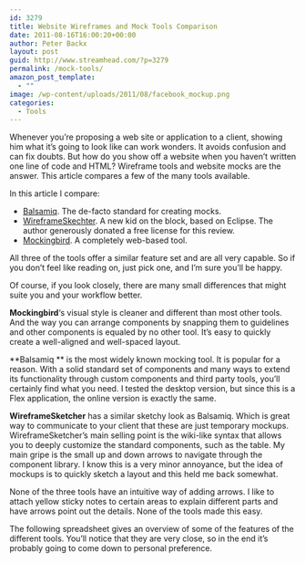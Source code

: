 ```yaml
---
id: 3279
title: Website Wireframes and Mock Tools Comparison
date: 2011-08-16T16:00:20+00:00
author: Peter Backx
layout: post
guid: http://www.streamhead.com/?p=3279
permalink: /mock-tools/
amazon_post_template:
  - ""
image: /wp-content/uploads/2011/08/facebook_mockup.png
categories:
  - Tools
---
```

Whenever you&#8217;re proposing a web site or application to a client, showing him what it&#8217;s going to look like can work wonders. It avoids confusion and can fix doubts. But how do you show off a website when you haven&#8217;t written one line of code and HTML? Wireframe tools and website mocks are the answer. This article compares a few of the many tools available.

<!--more-->In this article I compare:

  * [Balsamiq](http://balsamiq.com/ "Balsamiq"). The de-facto standard for creating mocks.
  * [WireframeSkechter](http://wireframesketcher.com/ "Rapid wireframing tool, for teams - WireframeSkechter"). A new kid on the block, based on Eclipse. The author generously donated a free license for this review.
  * [Mockingbird](https://gomockingbird.com/ "Website wireframes: Mockingbird"). A completely web-based tool.

All three of the tools offer a similar feature set and are all very capable. So if you don&#8217;t feel like reading on, just pick one, and I&#8217;m sure you&#8217;ll be happy.

Of course, if you look closely, there are many small differences that might suite you and your workflow better.

**Mockingbird**&#8216;s visual style is cleaner and different than most other tools. And the way you can arrange components by snapping them to guidelines and other components is equaled by no other tool. It&#8217;s easy to quickly create a well-aligned and well-spaced layout.

**Balsamiq ** is the most widely known mocking tool. It is popular for a reason. With a solid standard set of components and many ways to extend its functionality through custom components and third party tools, you&#8217;ll certainly find what you need. I tested the desktop version, but since this is a Flex application, the online version is exactly the same.

**WireframeSketcher** has a similar sketchy look as Balsamiq. Which is great way to communicate to your client that these are just temporary mockups. WireframeSketcher&#8217;s main selling point is the wiki-like syntax that allows you to deeply customize the standard components, such as the table. My main gripe is the small up and down arrows to navigate through the component library. I know this is a very minor annoyance, but the idea of mockups is to quickly sketch a layout and this held me back somewhat.

None of the three tools have an intuitive way of adding arrows. I like to attach yellow sticky notes to certain areas to explain different parts and have arrows point out the details. None of the tools made this easy.

The following spreadsheet gives an overview of some of the features of the different tools. You&#8217;ll notice that they are very close, so in the end it&#8217;s probably going to come down to personal preference.



<!-- AddThis Advanced Settings generic via filter on the_content -->

<!-- AddThis Share Buttons generic via filter on the_content -->